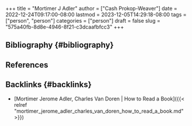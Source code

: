 +++
title = "Mortimer J Adler"
author = ["Cash Prokop-Weaver"]
date = 2022-12-24T09:17:00-08:00
lastmod = 2023-12-05T14:29:18-08:00
tags = ["person", "person"]
categories = ["person"]
draft = false
slug = "575a40fb-8d8e-4946-8f21-c3dcaafbfcc3"
+++

## Bibliography {#bibliography}

## References

<style>.csl-entry{text-indent: -1.5em; margin-left: 1.5em;}</style><div class="csl-bib-body">
</div>


## Backlinks {#backlinks}

-   [Mortimer Jerome Adler, Charles Van Doren | How to Read a Book]({{< relref "mortimer_jerome_adler_charles_van_doren_how_to_read_a_book.md" >}})
